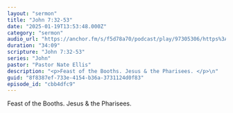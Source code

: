 ```yaml
---
layout: "sermon"
title: "John 7:32-53"
date: "2025-01-19T13:53:48.000Z"
category: "sermon"
audio_url: "https://anchor.fm/s/f5d78a70/podcast/play/97305306/https%3A%2F%2Fd3ctxlq1ktw2nl.cloudfront.net%2Fstaging%2F2025-0-20%2F393390325-44100-2-2fa21d647c2dd.m4a"
duration: "34:09"
scripture: "John 7:32-53"
series: "John"
pastor: "Pastor Nate Ellis"
description: "<p>Feast of the Booths. Jesus & the Pharisees. </p>\n"
guid: "8f8387ef-733e-4154-b36a-3731124d0f83"
episode_id: "cbb4dfc9"
---
```


<p>Feast of the Booths. Jesus & the Pharisees. </p>

